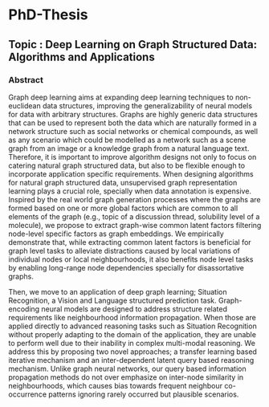 # PhD-Thesis

## Topic : Deep Learning on Graph Structured Data: Algorithms and Applications

### Abstract

Graph deep learning aims at expanding deep learning techniques to non-euclidean data structures, improving the generalizability of neural models for data with arbitrary structures. Graphs are highly generic data structures that can be used to represent both the data which are naturally formed in a network structure such as social networks or chemical compounds, as well as any scenario which could be modelled as a network such as a scene graph from an image or a knowledge graph from a natural language text. Therefore, it is important to improve algorithm designs not only to focus on catering natural graph structured data, but also to be flexible enough to incorporate application specific requirements. When designing algorithms for natural graph structured data, unsupervised graph representation learning plays a crucial role, specially when data annotation is expensive. Inspired by the real world graph generation processes where the graphs are formed based on one or more global factors which are common to all elements of the graph (e.g., topic of a discussion thread, solubility level of a molecule), we propose to extract graph-wise common latent factors filtering node-level specific factors as graph embeddings. We empirically demonstrate that, while extracting common latent factors is beneficial for graph level tasks to alleviate distractions caused by local variations of individual nodes or local neighbourhoods, it also benefits node level tasks by enabling long-range node dependencies specially for disassortative graphs.

Then, we move to an application of deep graph learning; Situation Recognition, a Vision and Language structured prediction task. Graph-encoding neural models are designed to address structure related requirements like neighbourhood information propagation. When those are applied directly to advanced reasoning tasks such as Situation Recognition without properly adapting to the domain of the application, they are unable to perform well due to their inability in complex multi-modal reasoning. We address this by proposing two novel approaches; a transfer learning based iterative mechanism and an inter-dependent latent query based reasoning mechanism. Unlike graph neural networks, our query based information propagation methods do not over emphasize on inter-node similarity in neighbourhoods, which causes bias towards frequent neighbour co-occurrence patterns ignoring rarely occurred but plausible scenarios.
